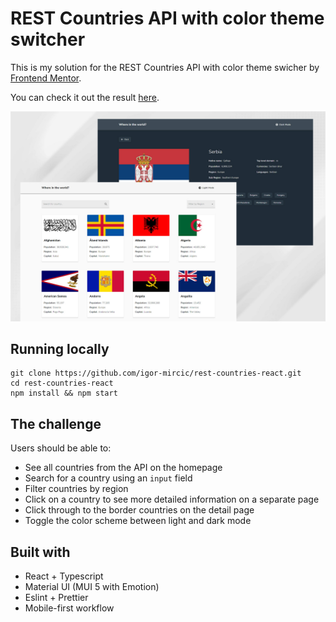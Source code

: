 # REST Countries API with color theme switcher

This is my solution for the REST Countries API with color theme swicher by [Frontend Mentor](https://www.frontendmentor.io/challenges/rest-countries-api-with-color-theme-switcher-5cacc469fec04111f7b848ca).

You can check it out the result [here](https://rest-countries-react-im.netlify.app/).

![Alt](./docs/images/rest-countries-thumbnail.jpg 'Project thumbnail')

## Running locally

```
git clone https://github.com/igor-mircic/rest-countries-react.git
cd rest-countries-react
npm install && npm start
```

## The challenge

Users should be able to:

- See all countries from the API on the homepage
- Search for a country using an `input` field
- Filter countries by region
- Click on a country to see more detailed information on a separate page
- Click through to the border countries on the detail page
- Toggle the color scheme between light and dark mode

## Built with

- React + Typescript
- Material UI (MUI 5 with Emotion)
- Eslint + Prettier
- Mobile-first workflow
